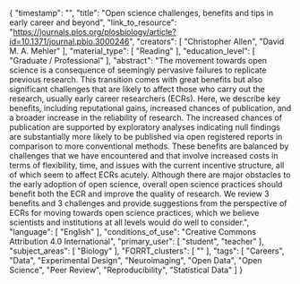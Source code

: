 {
    "timestamp": "",
    "title": "Open science challenges, benefits and tips in early career and beyond",
    "link_to_resource": "https://journals.plos.org/plosbiology/article?id=10.1371/journal.pbio.3000246",
    "creators": [
        "Christopher Allen",
        "David M. A. Mehler"
    ],
    "material_type": [
        "Reading"
    ],
    "education_level": [
        "Graduate / Professional"
    ],
    "abstract": "The movement towards open science is a consequence of seemingly pervasive failures to replicate previous research. This transition comes with great benefits but also significant challenges that are likely to affect those who carry out the research, usually early career researchers (ECRs). Here, we describe key benefits, including reputational gains, increased chances of publication, and a broader increase in the reliability of research. The increased chances of publication are supported by exploratory analyses indicating null findings are substantially more likely to be published via open registered reports in comparison to more conventional methods. These benefits are balanced by challenges that we have encountered and that involve increased costs in terms of flexibility, time, and issues with the current incentive structure, all of which seem to affect ECRs acutely. Although there are major obstacles to the early adoption of open science, overall open science practices should benefit both the ECR and improve the quality of research. We review 3 benefits and 3 challenges and provide suggestions from the perspective of ECRs for moving towards open science practices, which we believe scientists and institutions at all levels would do well to consider.",
    "language": [
        "English"
    ],
    "conditions_of_use": "Creative Commons Attribution 4.0 International",
    "primary_user": [
        "student",
        "teacher"
    ],
    "subject_areas": [
        "Biology"
    ],
    "FORRT_clusters": [
        ""
    ],
    "tags": [
        "Careers",
        "Data",
        "Experimental Design",
        "Neuroimaging",
        "Open Data",
        "Open Science",
        "Peer Review",
        "Reproducibility",
        "Statistical Data"
    ]
}